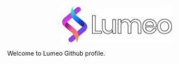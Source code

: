 <p align="center">
  <img src="https://raw.githubusercontent.com/LumeoLang/Logo/master/logo%200103.png" width="50%" height="50%"/>
</p>

Welcome to Lumeo Github profile.
